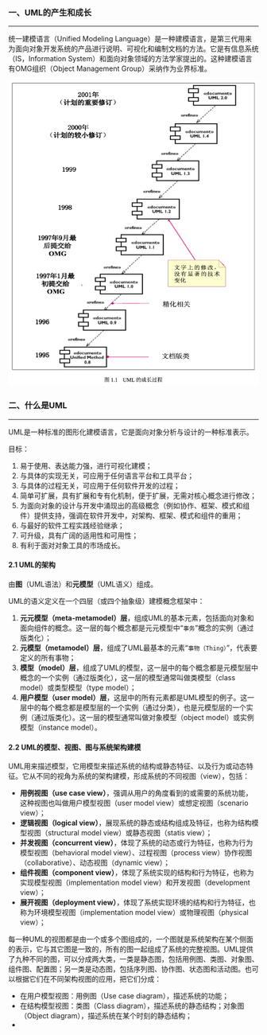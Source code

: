 ### 一、UML的产生和成长

---

统一建模语言（Unified Modeling Language）是一种建模语言，是第三代用来为面向对象开发系统的产品进行说明、可视化和编制文档的方法。它是有信息系统（IS，Information System）和面向对象领域的方法学家提出的。这种建模语言有OMG组织（Object Management Group）采纳作为业界标准。

![image-20230101195342953](img/image-20230101195342953.png)



### 二、什么是UML

---

UML是一种标准的图形化建模语言，它是面向对象分析与设计的一种标准表示。

目标：

1. 易于使用、表达能力强，进行可视化建模；
2. 与具体的实现无关，可应用于任何语言平台和工具平台；
3. 与具体的过程无关，可应用于任何软件开发的过程；
4. 简单可扩展，具有扩展和专有化机制，便于扩展，无需对核心概念进行修改；
5. 为面向对象的设计与开发中涌现出的高级概念（例如协作、框架、模式和组件）提供支持，强调在软件开发中，对架构、框架、模式和组件的重用；
6. 与最好的软件工程实践经验继承；
7. 可升级，具有广阔的适用性和可用性；
8. 有利于面对对象工具的市场成长。

#### 2.1 UML的架构

由**图**（UML语法）和**元模型**（UML语义）组成。

UML的语义定义在一个四层（或四个抽象级）建模概念框架中：

1. **元元模型（meta-metamodel）层**，组成UML的基本元素，包括面向对象和面向组件的概念。这一层的每个概念都是元元模型中“`事务`”概念的实例（通过版类化）；
2. **元模型（metamodel）层**，组成了UML最基本的元素“`事物（Thing）`”，代表要定义的所有事物；
3. **模型（model）层**，组成了UML的模型，这一层中的每个概念都是元模型层中概念的一个实例（通过版类化），这一层的模型通常叫做类模型（class model）或类型模型（type model）；
4. **用户模型（user model）层**，这层中的所有元素都是UML模型的例子。这一层中的每个概念都是模型层的一个实例（通过分类），也是元模型层的一个实例（通过版类化）。这一层的模型通常叫做对象模型（object model）或实例模型（instance model）。

#### 2.2 UML的模型、视图、图与系统架构建模

UML用来描述模型，它用模型来描述系统的结构或静态特征、以及行为或动态特征。它从不同的视角为系统的架构建模，形成系统的不同视图（view），包括：

- **用例视图（use case view）**，强调从用户的角度看到的或需要的系统功能，这种视图也叫做用户模型视图（user model view）或想定视图（scenario view）；
- **逻辑视图（logical view）**，展现系统的静态或结构组成及特征，也称为结构模型视图（structural model view）或静态视图（statis view）；
- **并发视图（concurrent view）**，体现了系统的动态或行为特征，也称为行为模型视图（behavioral model view）、过程视图（process view）协作视图（collaborative）、动态视图（dynamic view）；
- **组件视图（component view）**，体现了系统实现的结构和行为特征，也称为实现模型视图（implementation model view）和开发视图（development view）；
- **展开视图（deployment view）**，体现了系统实现环境的结构和行为特征，也称为环境模型视图（implementation model view）或物理视图（physical view）；

每一种UML的视图都是由一个或多个图组成的，一个图就是系统架构在某个侧面的表示，它与其它图是一致的，所有的图一起组成了系统的完整视图。UML提供了九种不同的图，可以分成两大类，一类是静态图，包括用例图、类图、对象图、组件图、配置图；另一类是动态图，包括序列图、协作图、状态图和活动图。也可以根据它们在不同架构视图的应用，把它们分成：

- 在用户模型视图：用例图（Use case diagram），描述系统的功能；
- 在结构模型视图：类图（Class diagram），描述系统的静态结构；对象图（Object diagram），描述系统在某个时刻的静态结构；
- 























